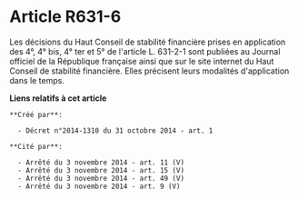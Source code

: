 # Article R631-6

Les décisions du Haut Conseil de stabilité financière prises en application des 4°, 4° bis, 4° ter et 5° de l'article L.
631-2-1 sont publiées au Journal officiel de la République française ainsi que sur le site internet du Haut Conseil de
stabilité financière. Elles précisent leurs modalités d'application dans le temps.

**Liens relatifs à cet article**

	**Créé par**:

	  - Décret n°2014-1310 du 31 octobre 2014 - art. 1

	**Cité par**:

	  - Arrêté du 3 novembre 2014 - art. 11 (V)
	  - Arrêté du 3 novembre 2014 - art. 15 (V)
	  - Arrêté du 3 novembre 2014 - art. 49 (V)
	  - Arrêté du 3 novembre 2014 - art. 9 (V)
